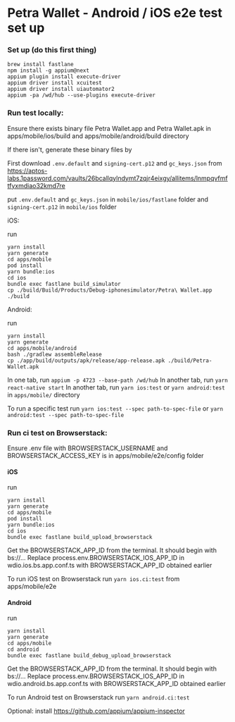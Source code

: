 # Petra Wallet - Android / iOS e2e test set up

### Set up (do this first thing)

```
brew install fastlane
npm install -g appium@next
appium plugin install execute-driver
appium driver install xcuitest
appium driver install uiautomator2
appium -pa /wd/hub --use-plugins execute-driver
```

### Run test locally:

Ensure there exists binary file Petra Wallet.app and Petra Wallet.apk in apps/mobile/ios/build and apps/mobile/android/build directory

If there isn't, generate these binary files by

First download `.env.default` and `signing-cert.p12` and `gc_keys.json` from https://aptos-labs.1password.com/vaults/26bcallqylndymt7zqjr4eixgy/allitems/lnmpqvfmftfyxmdiao32kmd7re

put `.env.default` and `gc_keys.json` in `mobile/ios/fastlane` folder and `signing-cert.p12` in `mobile/ios` folder

iOS:

run

```
yarn install
yarn generate
cd apps/mobile
pod install
yarn bundle:ios
cd ios
bundle exec fastlane build_simulator
cp ./build/Build/Products/Debug-iphonesimulator/Petra\ Wallet.app ./build
```

Android:

run

```
yarn install
yarn generate
cd apps/mobile/android
bash ./gradlew assembleRelease
cp ./app/build/outputs/apk/release/app-release.apk ./build/Petra-Wallet.apk
```

In one tab, run `appium -p 4723 --base-path /wd/hub`
In another tab, run `yarn react-native start`
In another tab, run `yarn ios:test` or `yarn android:test` in `apps/mobile/` directory

To run a specific test run `yarn ios:test --spec path-to-spec-file` or `yarn android:test --spec path-to-spec-file`

### Run ci test on Browserstack:

Ensure .env file with BROWSERSTACK_USERNAME and BROWSERSTACK_ACCESS_KEY is in apps/mobile/e2e/config folder

#### iOS

run

```
yarn install
yarn generate
cd apps/mobile
pod install
yarn bundle:ios
cd ios
bundle exec fastlane build_upload_browserstack
```

Get the BROWSERSTACK_APP_ID from the terminal. It should begin with bs://...
Replace process.env.BROWSERSTACK_IOS_APP_ID in wdio.ios.bs.app.conf.ts with BROWSERSTACK_APP_ID obtained earlier

To run iOS test on Browserstack run `yarn ios.ci:test` from apps/mobile/e2e

#### Android

run

```
yarn install
yarn generate
cd apps/mobile
cd android
bundle exec fastlane build_debug_upload_browserstack
```

Get the BROWSERSTACK_APP_ID from the terminal. It should begin with bs://...
Replace process.env.BROWSERSTACK_IOS_APP_ID in wdio.android.bs.app.conf.ts with BROWSERSTACK_APP_ID obtained earlier

To run Android test on Browserstack run `yarn android.ci:test`

Optional: install https://github.com/appium/appium-inspector
